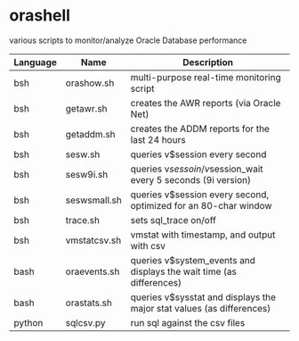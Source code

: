 orashell
========
various scripts to monitor/analyze Oracle Database performance

Language|Name          |Description
--------|--------------|-------------------------------------------------------------------------
bsh     |orashow.sh    |multi-purpose real-time monitoring script
bsh     |getawr.sh     |creates the AWR reports (via Oracle Net)
bsh     |getaddm.sh    |creates the ADDM reports for the last 24 hours
bsh     |sesw.sh       |queries v$session every second
bsh     |sesw9i.sh     |queries v$sessoin/v$session_wait every 5 seconds (9i version)
bsh     |seswsmall.sh  |queries v$session every second, optimized for an 80-char window
bsh     |trace.sh      |sets sql_trace on/off
bsh     |vmstatcsv.sh  |vmstat with timestamp, and output with csv
bash    |oraevents.sh  |queries v$system_events and displays the wait time (as differences)
bash    |orastats.sh   |queries v$sysstat and displays the major stat values (as differences)
python  |sqlcsv.py     |run sql against the csv files